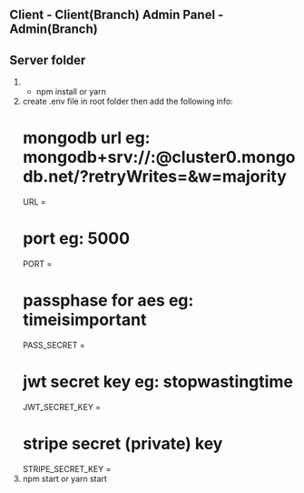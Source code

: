 Client - Client(Branch)
Admin Panel - Admin(Branch)
---------------------------

Server folder
-------------
1. - npm install or yarn 
2. create .env file in root folder then add the following info:
    # mongodb url eg: mongodb+srv://<username>:<password>@cluster0.mongodb.net/<foldername>?retryWrites=&w=majority
    URL = 
    # port eg: 5000
    PORT = 
    # passphase for aes eg: timeisimportant
    PASS_SECRET = 
    # jwt secret key eg: stopwastingtime
    JWT_SECRET_KEY = 
    # stripe secret (private) key
    STRIPE_SECRET_KEY = 
3. npm start or yarn start



